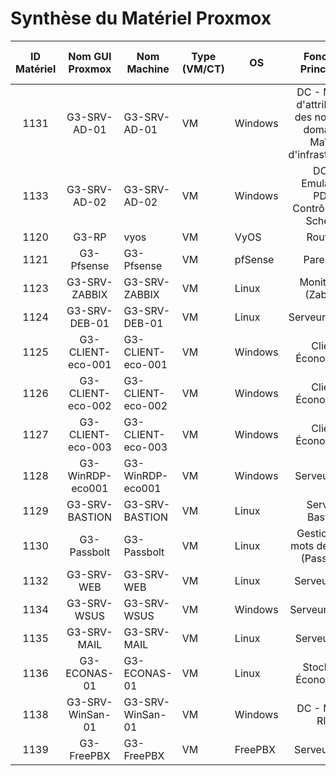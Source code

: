 # Synthèse du Matériel Proxmox

| ID Matériel | Nom GUI Proxmox       | Nom Machine         | Type (VM/CT) | OS       | Fonction Principale                                                                 | Carte Réseau (vmbr) | IP/CIDR           | Disques (Nb) | Taille Disque (Go) | Libre (Go) | Libre (%) | RAM Totale (Go) | RAM Utilisée (%) |
|:-------------:|:------------------------:|---------------------|--------------|----------|:----------------------------------------------------------------------------------------------------------:|---------------------|-------------------|--------------|-------------------|------------|-----------|-----------------|------------------|
| 1131        | G3-SRV-AD-01           | G3-SRV-AD-01        | VM           | Windows  | DC - Maître d'attribution des noms de domaine, Maître d'infrastructure             | vmbr7              | 10.10.7.254/16   | -            | -                 | -          | -         | -               | -                |
| 1133        | G3-SRV-AD-02           | G3-SRV-AD-02        | VM           | Windows  | DC - Emulateur PDC, Contrôleur de Schéma                                           | vmbr7              | 10.10.7.253/16   | -            | -                 | -          | -         | -               | -                |
| 1120        | G3-RP                  | vyos                | VM           | VyOS     | Routeur                                                                            | -                  | -                 | -            | -                 | -          | -         | -               | -                |
| 1121        | G3-Pfsense             | G3-Pfsense          | VM           | pfSense  | Pare-feu                                                                           | vmbr7              | 10.10.255.254/16 | -            | -                 | -          | -         | -               | -                |
| 1123        | G3-SRV-ZABBIX          | G3-SRV-ZABBIX       | VM           | Linux    | Monitoring (Zabbix)                                                                | vmbr7              | 10.10.7.241/16   | -            | -                 | -          | -         | -               | -                |
| 1124        | G3-SRV-DEB-01          | G3-SRV-DEB-01       | VM           | Linux    | Serveur Debian                                                                     | vmbr7              | 10.10.7.252/16   | -            | -                 | -          | -         | -               | -                |
| 1125        | G3-CLIENT-eco-001      | G3-CLIENT-eco-001   | VM           | Windows  | Client Économique                                                                  | vmbr7              | 10.10.7.251/16   | -            | -                 | -          | -         | -               | -                |
| 1126        | G3-CLIENT-eco-002      | G3-CLIENT-eco-002   | VM           | Windows  | Client Économique                                                                  | vmbr1              | 10.10.7.250/16   | -            | -                 | -          | -         | -               | -                |
| 1127        | G3-CLIENT-eco-003      | G3-CLIENT-eco-003   | VM           | Windows  | Client Économique                                                                  | vmbr1              | 10.10.7.249/16   | -            | -                 | -          | -         | -               | -                |
| 1128        | G3-WinRDP-eco001       | G3-WinRDP-eco001    | VM           | Windows  | Serveur RDP                                                                        | vmbr7              | 10.10.7.247/16   | -            | -                 | -          | -         | -               | -                |
| 1129        | G3-SRV-BASTION         | G3-SRV-BASTION      | VM           | Linux    | Serveur Bastion                                                                    | vmbr7              | 10.12.7.154/16   | -            | -                 | -          | -         | -               | -                |
| 1130        | G3-Passbolt            | G3-Passbolt         | VM           | Linux    | Gestion des mots de passe (Passbolt)                                               | vmbr7              | 10.10.7.220/16   | -            | -                 | -          | -         | -               | -                |
| 1132        | G3-SRV-WEB             | G3-SRV-WEB          | VM           | Linux    | Serveur Web                                                                        | vmbr7              | 10.12.7.125/16   | -            | -                 | -          | -         | -               | -                |
| 1134        | G3-SRV-WSUS            | G3-SRV-WSUS         | VM           | Windows  | Serveur WSUS                                                                       | vmbr7              | 10.10.7.246/16   | -            | -                 | -          | -         | -               | -                |
| 1135        | G3-SRV-MAIL            | G3-SRV-MAIL         | VM           | Linux    | Serveur Mail                                                                       | vmbr7              | 10.12.7.150/16   | -            | -                 | -          | -         | -               | -                |
| 1136        | G3-ECONAS-01           | G3-ECONAS-01        | VM           | Linux    | Stockage Économique                                                                | vmbr7              | 10.10.7.240/16   | -            | -                 | -          | -         | -               | -                |
| 1138        | G3-SRV-WinSan-01       | G3-SRV-WinSan-01    | VM           | Windows  | DC - Maître RID                                                                    | vmbr7              | 10.10.7.230/16   | -            | -                 | -          | -         | -               | -                |
| 1139        | G3-FreePBX             | G3-FreePBX          | VM           | FreePBX  | Serveur VoIP                                                                       | vmbr7              | 10.10.0.1/16     | -            | -                 | -          | -         | -               | -                |
